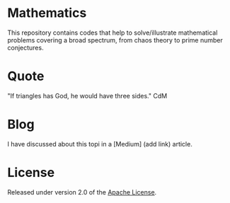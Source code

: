 # Mathematics
This repository contains codes that help to solve/illustrate mathematical problems covering a broad spectrum, from chaos theory to prime number conjectures.

# Quote
"If triangles has God, he would have three sides."
CdM

# Blog
I have discussed about this topi in a [Medium] (add link) article.

# License
Released under version 2.0 of the [Apache License].

[Apache license]: http://www.apache.org/licenses/LICENSE-2.0
